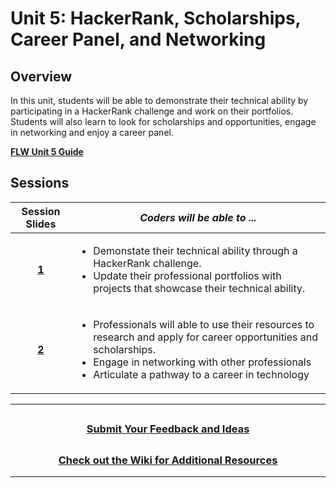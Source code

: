 # Unit 5: HackerRank, Scholarships, Career Panel, and Networking

## Overview

In this unit, students will be able to demonstrate their technical ability by participating in a HackerRank challenge and work on their portfolios. Students will also learn to look for scholarships and opportunities, engage in networking and enjoy a career panel.

[**FLW Unit 5 Guide**](https://docs.google.com/document/d/1FZ8bp66gmxk6tPuRCBJxZuFO2BQjQ5ymioiXiA2l2Bg/edit)
## Sessions

|                                                       Session Slides                                                       | _Coders will be able to ..._                                                                                                                                      |
| :------------------------------------------------------------------------------------------------------------------------: | ----------------------------------------------------------------------------------------------------------------------------------------------------------------- |
| [**1**](https://docs.google.com/presentation/d/1uoXz7vu1RmaeHmzOcSgn6WqJGB8xyCtZnjnCgkiIxEw/edit?usp=sharing) | <ul><li>Demonstate their technical ability through a HackerRank challenge.</li> <li>Update their professional portfolios with projects that showcase their technical ability.</li></ul> |
| [**2**](https://docs.google.com/presentation/d/1cpMKFi1BikXF0DcBitCtgyElhZJkQ0yS5maQzmB-udg/edit?usp=sharing) |<ul><li>Professionals will able to use their resources to research and apply for career opportunities and scholarships.</li><li>Engage in networking with other professionals</li><li>Articulate a pathway to a career in technology</li></ul> |

---
## <h3 align="center"><a href="https://docs.google.com/forms/d/e/1FAIpQLSc4oUNSthmU63TqlzUOOWd3buX3tGVIPRNDm0tsLB_nOONRLQ/viewform">Submit Your Feedback and Ideas</a></h3>

## <h3 align="center"><a href="https://github.com/itscodenation/curriculum-21-22/wiki">Check out the Wiki for Additional Resources</a></h3>

---

